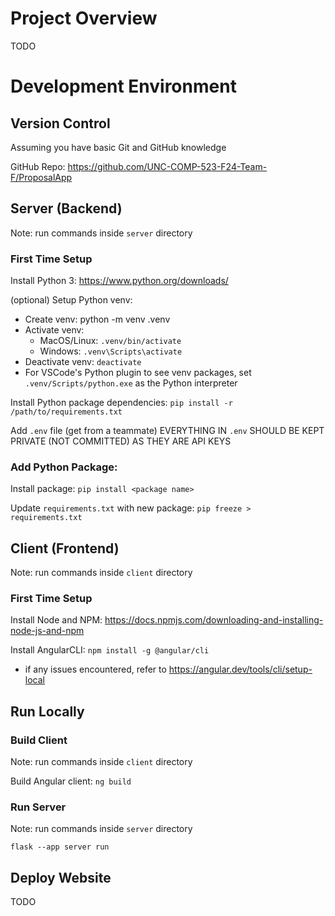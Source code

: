 # Project Overview

TODO

# Development Environment

## Version Control

Assuming you have basic Git and GitHub knowledge

GitHub Repo: https://github.com/UNC-COMP-523-F24-Team-F/ProposalApp

## Server (Backend)

Note: run commands inside `server` directory

### First Time Setup

Install Python 3: https://www.python.org/downloads/

(optional) Setup Python venv:
* Create venv: python -m venv .venv 
* Activate venv:
  * MacOS/Linux: `.venv/bin/activate`
  * Windows: `.venv\Scripts\activate`
* Deactivate venv: `deactivate`
* For VSCode's Python plugin to see venv packages, set `.venv/Scripts/python.exe` as the Python interpreter

Install Python package dependencies: `pip install -r /path/to/requirements.txt`

Add `.env` file (get from a teammate)
EVERYTHING IN `.env` SHOULD BE KEPT PRIVATE (NOT COMMITTED) AS THEY ARE API KEYS

### Add Python Package:

Install package: `pip install <package name>`

Update `requirements.txt` with new package: `pip freeze > requirements.txt`

## Client (Frontend)

Note: run commands inside `client` directory

### First Time Setup

Install Node and NPM: https://docs.npmjs.com/downloading-and-installing-node-js-and-npm

Install AngularCLI: `npm install -g @angular/cli`

* if any issues encountered, refer to https://angular.dev/tools/cli/setup-local

## Run Locally

### Build Client

Note: run commands inside `client` directory

Build Angular client: `ng build`

### Run Server

Note: run commands inside `server` directory

`flask --app server run`

## Deploy Website

TODO

